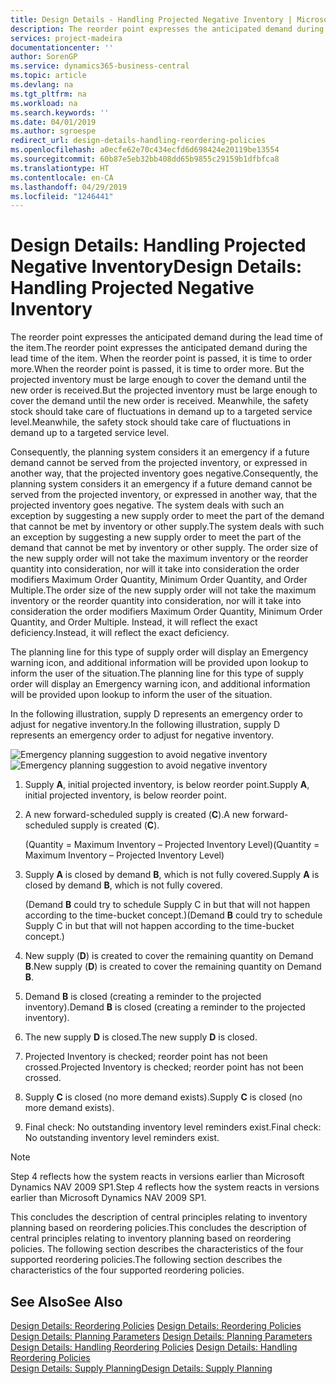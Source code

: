 ```yaml
---
title: Design Details - Handling Projected Negative Inventory | Microsoft Docs
description: The reorder point expresses the anticipated demand during the lead time of the item. When the reorder point is passed, it is time to order more. But the projected inventory must be large enough to cover the demand until the new order is received. Meanwhile, the safety stock should take care of fluctuations in demand up to a targeted service level.
services: project-madeira
documentationcenter: ''
author: SorenGP
ms.service: dynamics365-business-central
ms.topic: article
ms.devlang: na
ms.tgt_pltfrm: na
ms.workload: na
ms.search.keywords: ''
ms.date: 04/01/2019
ms.author: sgroespe
redirect_url: design-details-handling-reordering-policies
ms.openlocfilehash: a0ecfe62e70c434ecfd6d698424e20119be13554
ms.sourcegitcommit: 60b87e5eb32bb408dd65b9855c29159b1dfbfca8
ms.translationtype: HT
ms.contentlocale: en-CA
ms.lasthandoff: 04/29/2019
ms.locfileid: "1246441"
---
```

# <a name="design-details-handling-projected-negative-inventory"></a><span data-ttu-id="04ac3-106">Design Details: Handling Projected Negative Inventory</span><span class="sxs-lookup"><span data-stu-id="04ac3-106">Design Details: Handling Projected Negative Inventory</span></span>
<span data-ttu-id="04ac3-107">The reorder point expresses the anticipated demand during the lead time of the item.</span><span class="sxs-lookup"><span data-stu-id="04ac3-107">The reorder point expresses the anticipated demand during the lead time of the item.</span></span> <span data-ttu-id="04ac3-108">When the reorder point is passed, it is time to order more.</span><span class="sxs-lookup"><span data-stu-id="04ac3-108">When the reorder point is passed, it is time to order more.</span></span> <span data-ttu-id="04ac3-109">But the projected inventory must be large enough to cover the demand until the new order is received.</span><span class="sxs-lookup"><span data-stu-id="04ac3-109">But the projected inventory must be large enough to cover the demand until the new order is received.</span></span> <span data-ttu-id="04ac3-110">Meanwhile, the safety stock should take care of fluctuations in demand up to a targeted service level.</span><span class="sxs-lookup"><span data-stu-id="04ac3-110">Meanwhile, the safety stock should take care of fluctuations in demand up to a targeted service level.</span></span>  

 <span data-ttu-id="04ac3-111">Consequently, the planning system considers it an emergency if a future demand cannot be served from the projected inventory, or expressed in another way, that the projected inventory goes negative.</span><span class="sxs-lookup"><span data-stu-id="04ac3-111">Consequently, the planning system considers it an emergency if a future demand cannot be served from the projected inventory, or expressed in another way, that the projected inventory goes negative.</span></span> <span data-ttu-id="04ac3-112">The system deals with such an exception by suggesting a new supply order to meet the part of the demand that cannot be met by inventory or other supply.</span><span class="sxs-lookup"><span data-stu-id="04ac3-112">The system deals with such an exception by suggesting a new supply order to meet the part of the demand that cannot be met by inventory or other supply.</span></span> <span data-ttu-id="04ac3-113">The order size of the new supply order will not take the maximum inventory or the reorder quantity into consideration, nor will it take into consideration the order modifiers Maximum Order Quantity, Minimum Order Quantity, and Order Multiple.</span><span class="sxs-lookup"><span data-stu-id="04ac3-113">The order size of the new supply order will not take the maximum inventory or the reorder quantity into consideration, nor will it take into consideration the order modifiers Maximum Order Quantity, Minimum Order Quantity, and Order Multiple.</span></span> <span data-ttu-id="04ac3-114">Instead, it will reflect the exact deficiency.</span><span class="sxs-lookup"><span data-stu-id="04ac3-114">Instead, it will reflect the exact deficiency.</span></span>  

 <span data-ttu-id="04ac3-115">The planning line for this type of supply order will display an Emergency warning icon, and additional information will be provided upon lookup to inform the user of the situation.</span><span class="sxs-lookup"><span data-stu-id="04ac3-115">The planning line for this type of supply order will display an Emergency warning icon, and additional information will be provided upon lookup to inform the user of the situation.</span></span>  

 <span data-ttu-id="04ac3-116">In the following illustration, supply D represents an emergency order to adjust for negative inventory.</span><span class="sxs-lookup"><span data-stu-id="04ac3-116">In the following illustration, supply D represents an emergency order to adjust for negative inventory.</span></span>  

 <span data-ttu-id="04ac3-117">![Emergency planning suggestion to avoid negative inventory](media/nav_app_supply_planning_2_negative_inventory.png "Emergency planning suggestion to avoid negative inventory")</span><span class="sxs-lookup"><span data-stu-id="04ac3-117">![Emergency planning suggestion to avoid negative inventory](media/nav_app_supply_planning_2_negative_inventory.png "Emergency planning suggestion to avoid negative inventory")</span></span>  

1.  <span data-ttu-id="04ac3-118">Supply **A**, initial projected inventory, is below reorder point.</span><span class="sxs-lookup"><span data-stu-id="04ac3-118">Supply **A**, initial projected inventory, is below reorder point.</span></span>  
2.  <span data-ttu-id="04ac3-119">A new forward-scheduled supply is created (**C**).</span><span class="sxs-lookup"><span data-stu-id="04ac3-119">A new forward-scheduled supply is created (**C**).</span></span>  

     <span data-ttu-id="04ac3-120">(Quantity = Maximum Inventory – Projected Inventory Level)</span><span class="sxs-lookup"><span data-stu-id="04ac3-120">(Quantity = Maximum Inventory – Projected Inventory Level)</span></span>  
3.  <span data-ttu-id="04ac3-121">Supply **A** is closed by demand **B**, which is not fully covered.</span><span class="sxs-lookup"><span data-stu-id="04ac3-121">Supply **A** is closed by demand **B**, which is not fully covered.</span></span>  

     <span data-ttu-id="04ac3-122">(Demand **B** could try to schedule Supply C in but that will not happen according to the time-bucket concept.)</span><span class="sxs-lookup"><span data-stu-id="04ac3-122">(Demand **B** could try to schedule Supply C in but that will not happen according to the time-bucket concept.)</span></span>  
4.  <span data-ttu-id="04ac3-123">New supply (**D**) is created to cover the remaining quantity on Demand **B**.</span><span class="sxs-lookup"><span data-stu-id="04ac3-123">New supply (**D**) is created to cover the remaining quantity on Demand **B**.</span></span>  
5.  <span data-ttu-id="04ac3-124">Demand **B** is closed (creating a reminder to the projected inventory).</span><span class="sxs-lookup"><span data-stu-id="04ac3-124">Demand **B** is closed (creating a reminder to the projected inventory).</span></span>  
6.  <span data-ttu-id="04ac3-125">The new supply **D** is closed.</span><span class="sxs-lookup"><span data-stu-id="04ac3-125">The new supply **D** is closed.</span></span>  
7.  <span data-ttu-id="04ac3-126">Projected Inventory is checked; reorder point has not been crossed.</span><span class="sxs-lookup"><span data-stu-id="04ac3-126">Projected Inventory is checked; reorder point has not been crossed.</span></span>  
8.  <span data-ttu-id="04ac3-127">Supply **C** is closed (no more demand exists).</span><span class="sxs-lookup"><span data-stu-id="04ac3-127">Supply **C** is closed (no more demand exists).</span></span>  
9. <span data-ttu-id="04ac3-128">Final check: No outstanding inventory level reminders exist.</span><span class="sxs-lookup"><span data-stu-id="04ac3-128">Final check: No outstanding inventory level reminders exist.</span></span>  

> [!NOTE]  
>  <span data-ttu-id="04ac3-129">Step 4 reflects how the system reacts in versions earlier than Microsoft Dynamics NAV 2009 SP1.</span><span class="sxs-lookup"><span data-stu-id="04ac3-129">Step 4 reflects how the system reacts in versions earlier than Microsoft Dynamics NAV 2009 SP1.</span></span>  

 <span data-ttu-id="04ac3-130">This concludes the description of central principles relating to inventory planning based on reordering policies.</span><span class="sxs-lookup"><span data-stu-id="04ac3-130">This concludes the description of central principles relating to inventory planning based on reordering policies.</span></span> <span data-ttu-id="04ac3-131">The following section describes the characteristics of the four supported reordering policies.</span><span class="sxs-lookup"><span data-stu-id="04ac3-131">The following section describes the characteristics of the four supported reordering policies.</span></span>  

## <a name="see-also"></a><span data-ttu-id="04ac3-132">See Also</span><span class="sxs-lookup"><span data-stu-id="04ac3-132">See Also</span></span>  
 <span data-ttu-id="04ac3-133">[Design Details: Reordering Policies](design-details-reordering-policies.md) </span><span class="sxs-lookup"><span data-stu-id="04ac3-133">[Design Details: Reordering Policies](design-details-reordering-policies.md) </span></span>  
 <span data-ttu-id="04ac3-134">[Design Details: Planning Parameters](design-details-planning-parameters.md) </span><span class="sxs-lookup"><span data-stu-id="04ac3-134">[Design Details: Planning Parameters](design-details-planning-parameters.md) </span></span>  
 <span data-ttu-id="04ac3-135">[Design Details: Handling Reordering Policies](design-details-handling-reordering-policies.md) </span><span class="sxs-lookup"><span data-stu-id="04ac3-135">[Design Details: Handling Reordering Policies](design-details-handling-reordering-policies.md) </span></span>  
 [<span data-ttu-id="04ac3-136">Design Details: Supply Planning</span><span class="sxs-lookup"><span data-stu-id="04ac3-136">Design Details: Supply Planning</span></span>](design-details-supply-planning.md)
